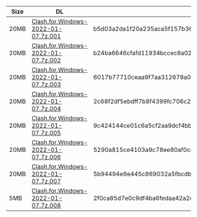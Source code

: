 |    Size   |     DL  | sha512sum |
|  ---  |  ---  |  ---  |
| 20MB | [Clash.for.Windows-2022-01-07.7z.001](https://cdn.jsdelivr.net/gh/appleians/cfw_m1@main/Clash.for.Windows-2022-01-07.7z.001) | b5d03a2da1f20a235aca5f157b36a83f8e4cd01f8ba0fc7fb1139ffe714d437670957f114e01ec6ada9da5391849815a236915cb538b29aeddf150ea3170b935 |
| 20MB | [Clash.for.Windows-2022-01-07.7z.002](https://cdn.jsdelivr.net/gh/appleians/cfw_m1@main/Clash.for.Windows-2022-01-07.7z.002) | b24ba6646cfafd11934bccec8a0225f7510b93e6a5dd7522e67c0a31883ced4bb0c80de8b06701fd70e62a51a6e3ae6b31e761656a2dd03e0c2684f2258b826a |
| 20MB | [Clash.for.Windows-2022-01-07.7z.003](https://cdn.jsdelivr.net/gh/appleians/cfw_m1@main/Clash.for.Windows-2022-01-07.7z.003) | 6017b77710ceaa9f7aa312678a007324edbd9ca40d55076a53b06607a9733f80517d5a689984d63e7f29f02c56d0b1997288f5e31513d215d73f5280338637b4 |
| 20MB | [Clash.for.Windows-2022-01-07.7z.004](https://cdn.jsdelivr.net/gh/appleians/cfw_m1@main/Clash.for.Windows-2022-01-07.7z.004) | 2c68f2df5ebdff7b8f4399fc706c2e0e7c1e7efa905f3dc4f10bb9589db7612c83638641ae8dcdedda683b6577a9f102f95586460b3ac0c1f2547362378c61ea |
| 20MB | [Clash.for.Windows-2022-01-07.7z.005](https://cdn.jsdelivr.net/gh/appleians/cfw_m1@main/Clash.for.Windows-2022-01-07.7z.005) | 9c424144ce01c6a5cf2aa9dcf4bb99c976e39ce86e66eccdb0586869d2804f5bb8e53f7fc691d34111bd77894657f15d87e51cf08f5eabd2688e29304560d634 |
| 20MB | [Clash.for.Windows-2022-01-07.7z.006](https://cdn.jsdelivr.net/gh/appleians/cfw_m1@main/Clash.for.Windows-2022-01-07.7z.006) | 5290a815ce4103a9c78ee80af0cd88054b72f326fc3b7d0128ed4727805d2d20d21172025a08bd77d33ea5f977149285077275b0513e8f34850ce31847ee6e56 |
| 20MB | [Clash.for.Windows-2022-01-07.7z.007](https://cdn.jsdelivr.net/gh/appleians/cfw_m1@main/Clash.for.Windows-2022-01-07.7z.007) | 5b94494e9e445c869032a5fbcdb3c78009922c61b33eab57bb46e1983f4db5a731a540aefbec6df3fe4845a74e0737fba9048d18608ec5b6c9e7debffa0970fc |
| 5MB | [Clash.for.Windows-2022-01-07.7z.008](https://cdn.jsdelivr.net/gh/appleians/cfw_m1@main/Clash.for.Windows-2022-01-07.7z.008) | 2f0ca85d7e0c9df4ba6fedaa42a2c9f72c12153540e4f5ddc6310ee113d87c80a1b90842795d78ae4f458f072f9e32208c42b6732067ea5ac1f8116044894c31 |

